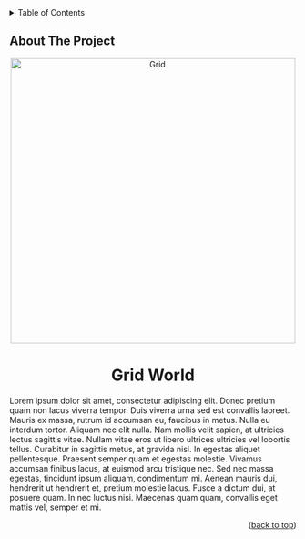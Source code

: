 <!-- TABLE OF CONTENTS -->
<details>
  <summary>Table of Contents</summary>
  <ol>
    <li>
      <a href="#about-the-project">About The Project</a>
      <ul>
        <li><a href="#built-with">Built With</a></li>
      </ul>
    </li>
    <li>
      <a href="#getting-started">Getting Started</a>
      <ul>
        <li><a href="#prerequisites">Prerequisites</a></li>
        <li><a href="#installation">Installation</a></li>
      </ul>
    </li>
    <li><a href="#usage">Usage</a></li>
    <li><a href="#contact">Contact</a></li>
  </ol>
</details>

<!-- ABOUT THE PROJECT -->
## About The Project

<p align="center">
  <img src="https://raw.githubusercontent.com/AlexisRodriguezCS/GridWord/main/Images/Grid.jpg" alt="Grid" style="display:block;margin:auto;" height="500">
</p>
<h1 align="center">Grid World</h1>

Lorem ipsum dolor sit amet, consectetur adipiscing elit. Donec pretium quam non lacus viverra tempor. Duis viverra urna sed est convallis laoreet. Mauris ex massa, rutrum id accumsan eu, faucibus in metus. Nulla eu interdum tortor. Aliquam nec elit nulla. Nam mollis velit sapien, at ultricies lectus sagittis vitae. Nullam vitae eros ut libero ultrices ultricies vel lobortis tellus. Curabitur in sagittis metus, at gravida nisl. In egestas aliquet pellentesque. Praesent semper quam et egestas molestie. Vivamus accumsan finibus lacus, at euismod arcu tristique nec. Sed nec massa egestas, tincidunt ipsum aliquam, condimentum mi. Aenean mauris dui, hendrerit ut hendrerit et, pretium molestie lacus. Fusce a dictum dui, at posuere quam. In nec luctus nisi. Maecenas quam quam, convallis eget mattis vel, semper et mi.

<p align="right">(<a href="#readme-top">back to top</a>)</p>
